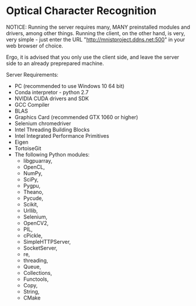 # Optical Character Recognition
NOTICE:
Running the server requires many, MANY preinstalled modules and drivers, among other things.
Running the client, on the other hand, is very, very simple - just enter the URL "http://mnistproject.ddns.net:500" in your web browser of choice.

Ergo, it is advised that you only use the client side, and leave the server side to an already preprepared machine.


Server Requirements:
* PC (recommended to use Windows 10 64 bit)
* Conda interpretor - python 2.7
* NVIDIA CUDA drivers and SDK
* GCC Compiler
* BLAS
* Graphics Card (recommended GTX 1060 or higher)
* Selenium chromedriver
* Intel Threading Building Blocks
* Intel Integrated Performance Primitives
* Eigen
* TortoiseGit
* The following Python modules:
	- libgpuarray,
	- OpenCL,
	- NumPy,
	- SciPy,
	- Pygpu,
	- Theano,
	- Pycude,
	- Scikit,
	- Urllib,
	- Selenium,
	- OpenCV2,
	- PIL,
	- cPickle,
	- SimpleHTTPServer,
	- SocketServer,
	- re,
	- threading,
	- Queue,
	- Collections,
	- Functools,
	- Copy,
	- String,
	- CMake